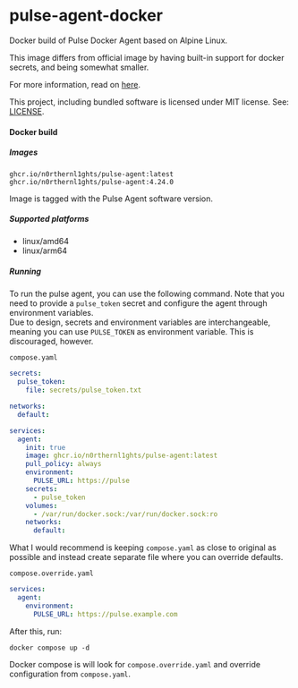 # pulse-agent-docker
Docker build of Pulse Docker Agent based on Alpine Linux.

This image differs from official image by having built-in support for docker secrets, and being somewhat smaller.

For more information, read on [here](https://github.com/rcourtman/Pulse/blob/main/docs/DOCKER_MONITORING.md).

This project, including bundled software is licensed under MIT license. See: [LICENSE](LICENSE).


#### Docker build


##### Images
```
ghcr.io/n0rthernl1ghts/pulse-agent:latest
ghcr.io/n0rthernl1ghts/pulse-agent:4.24.0
```

Image is tagged with the Pulse Agent software version.

##### Supported platforms
- linux/amd64
- linux/arm64

##### Running
To run the pulse agent, you can use the following command. Note that you need to provide a `pulse_token` secret and configure the agent through environment variables.<br/>
Due to design, secrets and environment variables are interchangeable, meaning you can use `PULSE_TOKEN` as environment variable. This is discouraged, however. 

`compose.yaml`
```yaml
secrets:
  pulse_token:
    file: secrets/pulse_token.txt

networks:
  default:

services:
  agent:
    init: true
    image: ghcr.io/n0rthernl1ghts/pulse-agent:latest
    pull_policy: always
    environment:
      PULSE_URL: https://pulse
    secrets:
      - pulse_token
    volumes:
      - /var/run/docker.sock:/var/run/docker.sock:ro
    networks:
      default:
```

What I would recommend is keeping `compose.yaml` as close to original as possible and instead create separate file where you can override defaults.

`compose.override.yaml`
```yaml
services:
  agent:
    environment:
      PULSE_URL: https://pulse.example.com
```

After this, run:
```shell
docker compose up -d
```
Docker compose is will look for `compose.override.yaml` and override configuration from `compose.yaml`. 